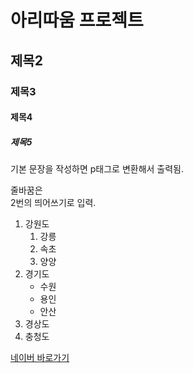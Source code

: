 # 아리따움 프로젝트
## 제목2
### 제목3
#### 제목4
##### 제목5

기본 문장을 작성하면 p태그로 변환해서 출력됨.

줄바꿈은 <br> 2번의 띄어쓰기로 입력.

1. 강원도
    1. 강릉
    1. 속초
    1. 양양
1. 경기도
    - 수원
    - 용인
    - 안산
1. 경상도
1. 충청도

[네이버 바로가기](http://www.naver.com)
